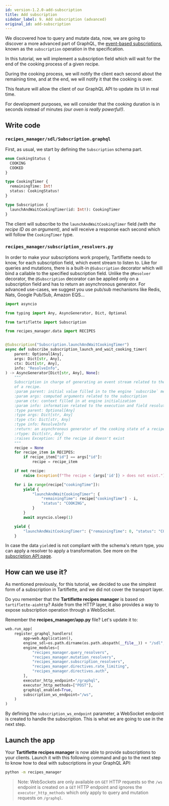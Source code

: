 ```yaml
---
id: version-1.2.0-add-subscription
title: Add subscription
sidebar_label: 9. Add subscription (advanced)
original_id: add-subscription
---
```


We discovered how to query and mutate data, now, we are going to discover a more advanced part of GraphQL, the [event-based subscriptions](https://graphql.org/blog/subscriptions-in-graphql-and-relay/#event-based-subscriptions), known as the `subscription` operation in the specification.

In this tutorial, we will implement a subscription field which will wait for the end of the cooking process of a given recipe.

During the cooking process, we will notify the client each second about the remaining time, and at the end, we will notify it that the cooking is over.

This feature will allow the client of our GraphQL API to update its UI in real time.

For development purposes, we will consider that the cooking duration is in seconds instead of minutes _(our oven is really powerful!)_.

## Write code

### `recipes_manager/sdl/Subscription.graphql`

First, as usual, we start by defining the `Subscription` schema part.

```graphql
enum CookingStatus {
  COOKING
  COOKED
}

type CookingTimer {
  remainingTime: Int!
  status: CookingStatus!
}

type Subscription {
  launchAndWaitCookingTimer(id: Int!): CookingTimer
}
```

The client will subscribe to the `launchAndWaitCookingTimer` field _(with the recipe ID as an argument)_, and will receive a response each second which will follow the `CookingTimer` type.

### `recipes_manager/subscription_resolvers.py`

In order to make your subscriptions work properly, Tartiflette needs to know, for each subscription field, which event stream to listen to. Like for queries and mutations, there is a built-in `@Subscription` decorator which will bind a callable to the specified subscription field. Unlike the `@Resolver` decorator, the `@Subscription` decorator can be applied only on a subscription field and has to return an asynchronous generator. For advanced use-cases, we suggest you use pub/sub mechanisms like Redis, Nats, Google Pub/Sub, Amazon EQS...

```python
import asyncio

from typing import Any, AsyncGenerator, Dict, Optional

from tartiflette import Subscription

from recipes_manager.data import RECIPES


@Subscription("Subscription.launchAndWaitCookingTimer")
async def subscribe_subscription_launch_and_wait_cooking_timer(
    parent: Optional[Any],
    args: Dict[str, Any],
    ctx: Dict[str, Any],
    info: "ResolveInfo",
) -> AsyncGenerator[Dict[str, Any], None]:
    """
    Subscription in charge of generating an event stream related to the cooking
    of a recipe.
    :param parent: initial value filled in to the engine `subscribe` method
    :param args: computed arguments related to the subscription
    :param ctx: context filled in at engine initialization
    :param info: information related to the execution and field resolution
    :type parent: Optional[Any]
    :type args: Dict[str, Any]
    :type ctx: Dict[str, Any]
    :type info: ResolveInfo
    :return: an asynchronous generator of the cooking state of a recipe
    :rtype: Dict[str, Any]
    :raises Exception: if the recipe id doesn't exist
    """
    recipe = None
    for recipe_item in RECIPES:
        if recipe_item["id"] == args["id"]:
            recipe = recipe_item

    if not recipe:
        raise Exception(f"The recipe < {args['id']} > does not exist.")

    for i in range(recipe["cookingTime"]):
        yield {
            "launchAndWaitCookingTimer": {
                "remainingTime": recipe["cookingTime"] - i,
                "status": "COOKING",
            }
        }
        await asyncio.sleep(1)

    yield {
        "launchAndWaitCookingTimer": {"remainingTime": 0, "status": "COOKED"}
    }
```

In case the data `yield`ed is not compliant with the schema's return type, you can apply a resolver to apply a transformation. See more on the [subscription API page](../api/subscription.md).

## How can we use it?

As mentioned previously, for this tutorial, we decided to use the simplest form of a subscription in Tartiflette, and we did not cover the transport layer.

Do you remember that the **Tartiflette recipes manager** is based on `tartiflette-aiohttp`? Aside from the HTTP layer, it also provides a way to expose subscription operation through a WebSocket.

Remember the **recipes_manager/app.py** file? Let's update it to:
```python
web.run_app(
    register_graphql_handlers(
        app=web.Application(),
        engine_sdl=os.path.dirname(os.path.abspath(__file__)) + "/sdl",
        engine_modules=[
            "recipes_manager.query_resolvers",
            "recipes_manager.mutation_resolvers",
            "recipes_manager.subscription_resolvers",
            "recipes_manager.directives.rate_limiting",
            "recipes_manager.directives.auth",
        ],
        executor_http_endpoint="/graphql",
        executor_http_methods=["POST"],
        graphiql_enabled=True,
        subscription_ws_endpoint="/ws",
    )
)
```

By defining the `subscription_ws_endpoint` parameter, a WebSocket endpoint is created to handle the subscription. This is what we are going to use in the next step.

## Launch the app

Your **Tartiflette recipes manager** is now able to provide subscriptions to your clients. Launch it with this following command and go to the next step to know how to deal with subscriptions in your GraphQL API:

```bash
python -m recipes_manager
```

> Note: WebSockets are only available on `GET` HTTP requests so the `/ws` endpoint is created on a `GET` HTTP endpoint and ignores the `executor_http_methods` which only apply to query and mutation requests on `/graphql`.
